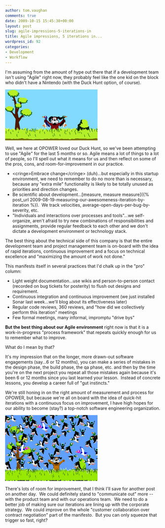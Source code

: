 ```yaml
---
author: tom.vaughan
comments: true
date: 2009-10-15 15:45:38+00:00
layout: post
slug: agile-impressions-5-iterations-in
title: Agile impressions, 5 iterations in...
wordpress_id: 92
categories:
- Development
- Workflow
---
```


I'm assuming from the amount of hype out there that if a development team isn't using "Agile" right now, they probably feel like the one kid on the block who didn't have a Nintendo (with the Duck Hunt option, of course).

![duckhunt](/img/duckhunt-300x165.png)

Well, we here at OPOWER loved our Duck Hunt, so we've been attempting to use "Agile" for the last 5 months or so.  Agile means a lot of things to a lot of people, so I'll spell out what it means for us and then reflect on some of the pros, cons, and room-for-improvement in our practice.

  * \<cringe\>Embrace change\</cringe\> (duh)...but especially in this startup environment, we need to remember to do no more than is necessary, because any "extra mile" functionality is likely to be totally unused as priorities and direction changes.
  * Be scientific about development...[measure, measure measure]({% post_url 2009-08-19-measuring-our-awesomeness-iteration-by-iteration %}).  We track velocities, average-open-days-per-bug-by-severity, etc.
  * "Individuals and interactions over processes and tools"...we self-organize, aren't afraid to try new combinations of responsibilities and assignments, provide regular feedback to each other and we don't dictate a development environment or technology stack.

The best thing about the technical side of this company is that the entire development team and project management team is on-board with the idea of rapid iterations, continuous improvement and a focus on technical excellence and "maximizing the amount of work not done."

This manifests itself in several practices that I'd chalk up in the "pro" column:

  * Light weight documentation...use wikis and person-to-person contact (recorded on bug tickets for posterity) to flush out designs and requirement.
  * Continuous integration and continuous improvement (we just installed Sonar last week...we'll blog about its effectiveness later)
  * Regular code reviews, 360 reviews, and "how did we collectively perform this iteration" meetings
  * Few formal meetings, many informal, impromptu "drive bys"

**But the best thing about our Agile environment** right now is that it is a work-in-progress "process framework" that repeats quickly enough for us to remember what to improve.

What do I mean by that?

It's my impression that on the longer, more drawn-out software engagements (say...6 or 12 months), you can make a series of mistakes in the design phase, the build phase, the qa phase, etc. and then by the time you're on the next project you repeat all those mistakes again because it's been 6 or 12 months since you last learned your lesson.  Instead of concrete lessons, you develop a career full of "gut instincts."

We're still honing in on the right amount of measurement and process for OPOWER, but because we're all on board with the idea of quick-hit iterations with a continuous focus on improvement, I have high hopes for our ability to become (stay?) a top-notch software engineering organization.

![duckhunt_many](/img/duckhunt_many-300x213.png)

There's lots of room for improvement, that I think I'll save for another post on another day.  We could definitely stand to "communicate out" more -- with the product team and with our operations team.  We need to do a better job of making sure our iterations are lining up with the corporate strategy.  We could improve on the whole "customer collaboration over contract negotiation" part of the manifesto.  But you can only squeeze that trigger so fast, right?
